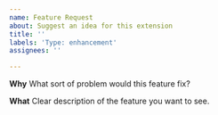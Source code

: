 ```yaml
---
name: Feature Request
about: Suggest an idea for this extension
title: ''
labels: 'Type: enhancement'
assignees: ''

---
```


**Why**
What sort of problem would this feature fix?

**What**
Clear description of the feature you want to see.
